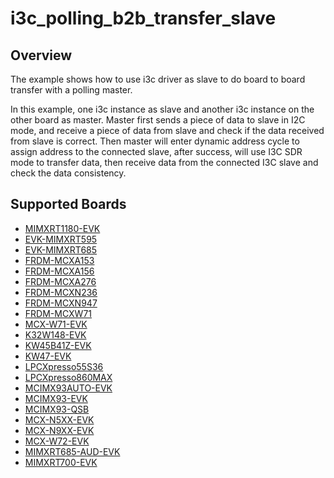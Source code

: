 # i3c_polling_b2b_transfer_slave

## Overview
The example shows how to use i3c driver as slave to do board to board transfer with a polling master.

In this example, one i3c instance as slave and another i3c instance on the other board as master. Master
first sends a piece of data to slave in I2C mode, and receive a piece of data from slave and check if the
data received from slave is correct. Then master will enter dynamic address cycle to assign address to the
connected slave, after success, will use I3C SDR mode to transfer data, then receive data from the connected
I3C slave and check the data consistency.

## Supported Boards
- [MIMXRT1180-EVK](../../../../_boards/evkmimxrt1180/driver_examples/i3c/polling_b2b_transfer/slave/example_board_readme.md)
- [EVK-MIMXRT595](../../../../_boards/evkmimxrt595/driver_examples/i3c/polling_b2b_transfer/slave/example_board_readme.md)
- [EVK-MIMXRT685](../../../../_boards/evkmimxrt685/driver_examples/i3c/polling_b2b_transfer/slave/example_board_readme.md)
- [FRDM-MCXA153](../../../../_boards/frdmmcxa153/driver_examples/i3c/polling_b2b_transfer/slave/example_board_readme.md)
- [FRDM-MCXA156](../../../../_boards/frdmmcxa156/driver_examples/i3c/polling_b2b_transfer/slave/example_board_readme.md)
- [FRDM-MCXA276](../../../../_boards/frdmmcxa276/driver_examples/i3c/polling_b2b_transfer/slave/example_board_readme.md)
- [FRDM-MCXN236](../../../../_boards/frdmmcxn236/driver_examples/i3c/polling_b2b_transfer/slave/example_board_readme.md)
- [FRDM-MCXN947](../../../../_boards/frdmmcxn947/driver_examples/i3c/polling_b2b_transfer/slave/example_board_readme.md)
- [FRDM-MCXW71](../../../../_boards/frdmmcxw71/driver_examples/i3c/polling_b2b_transfer/slave/example_board_readme.md)
- [MCX-W71-EVK](../../../../_boards/mcxw71evk/driver_examples/i3c/polling_b2b_transfer/slave/example_board_readme.md)
- [K32W148-EVK](../../../../_boards/k32w148evk/driver_examples/i3c/polling_b2b_transfer/slave/example_board_readme.md)
- [KW45B41Z-EVK](../../../../_boards/kw45b41zevk/driver_examples/i3c/polling_b2b_transfer/slave/example_board_readme.md)
- [KW47-EVK](../../../../_boards/kw47evk/driver_examples/i3c/polling_b2b_transfer/slave/example_board_readme.md)
- [LPCXpresso55S36](../../../../_boards/lpcxpresso55s36/driver_examples/i3c/polling_b2b_transfer/slave/example_board_readme.md)
- [LPCXpresso860MAX](../../../../_boards/lpcxpresso860max/driver_examples/i3c/polling_b2b_transfer/slave/example_board_readme.md)
- [MCIMX93AUTO-EVK](../../../../_boards/mcimx93autoevk/driver_examples/i3c/polling_b2b_transfer/slave/example_board_readme.md)
- [MCIMX93-EVK](../../../../_boards/mcimx93evk/driver_examples/i3c/polling_b2b_transfer/slave/example_board_readme.md)
- [MCIMX93-QSB](../../../../_boards/mcimx93qsb/driver_examples/i3c/polling_b2b_transfer/slave/example_board_readme.md)
- [MCX-N5XX-EVK](../../../../_boards/mcxn5xxevk/driver_examples/i3c/polling_b2b_transfer/slave/example_board_readme.md)
- [MCX-N9XX-EVK](../../../../_boards/mcxn9xxevk/driver_examples/i3c/polling_b2b_transfer/slave/example_board_readme.md)
- [MCX-W72-EVK](../../../../_boards/mcxw72evk/driver_examples/i3c/polling_b2b_transfer/slave/example_board_readme.md)
- [MIMXRT685-AUD-EVK](../../../../_boards/mimxrt685audevk/driver_examples/i3c/polling_b2b_transfer/slave/example_board_readme.md)
- [MIMXRT700-EVK](../../../../_boards/mimxrt700evk/driver_examples/i3c/polling_b2b_transfer/slave/example_board_readme.md)
